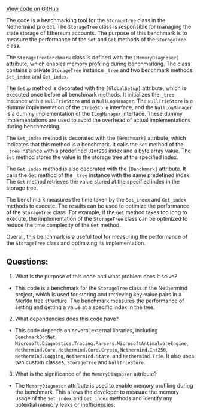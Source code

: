 [View code on GitHub](https://github.com/NethermindEth/nethermind/src/Nethermind/Nethermind.Benchmark/State/StorageTreeBenchmark.cs)

The code is a benchmarking tool for the `StorageTree` class in the Nethermind project. The `StorageTree` class is responsible for managing the state storage of Ethereum accounts. The purpose of this benchmark is to measure the performance of the `Set` and `Get` methods of the `StorageTree` class.

The `StorageTreeBenchmark` class is defined with the `[MemoryDiagnoser]` attribute, which enables memory profiling during benchmarking. The class contains a private `StorageTree` instance `_tree` and two benchmark methods: `Set_index` and `Get_index`.

The `Setup` method is decorated with the `[GlobalSetup]` attribute, which is executed once before all benchmark methods. It initializes the `_tree` instance with a `NullTrieStore` and a `NullLogManager`. The `NullTrieStore` is a dummy implementation of the `ITrieStore` interface, and the `NullLogManager` is a dummy implementation of the `ILogManager` interface. These dummy implementations are used to avoid the overhead of actual implementations during benchmarking.

The `Set_index` method is decorated with the `[Benchmark]` attribute, which indicates that this method is a benchmark. It calls the `Set` method of the `_tree` instance with a predefined `UInt256` index and a byte array value. The `Set` method stores the value in the storage tree at the specified index.

The `Get_index` method is also decorated with the `[Benchmark]` attribute. It calls the `Get` method of the `_tree` instance with the same predefined index. The `Get` method retrieves the value stored at the specified index in the storage tree.

The benchmark measures the time taken by the `Set_index` and `Get_index` methods to execute. The results can be used to optimize the performance of the `StorageTree` class. For example, if the `Get` method takes too long to execute, the implementation of the `StorageTree` class can be optimized to reduce the time complexity of the `Get` method.

Overall, this benchmark is a useful tool for measuring the performance of the `StorageTree` class and optimizing its implementation.
## Questions: 
 1. What is the purpose of this code and what problem does it solve?
- This code is a benchmark for the `StorageTree` class in the Nethermind project, which is used for storing and retrieving key-value pairs in a Merkle tree structure. The benchmark measures the performance of setting and getting a value at a specific index in the tree.

2. What dependencies does this code have?
- This code depends on several external libraries, including `BenchmarkDotNet`, `Microsoft.Diagnostics.Tracing.Parsers.MicrosoftAntimalwareEngine`, `Nethermind.Core`, `Nethermind.Core.Crypto`, `Nethermind.Int256`, `Nethermind.Logging`, `Nethermind.State`, and `Nethermind.Trie`. It also uses two custom classes, `StorageTree` and `NullTrieStore`.

3. What is the significance of the `MemoryDiagnoser` attribute?
- The `MemoryDiagnoser` attribute is used to enable memory profiling during the benchmark. This allows the developer to measure the memory usage of the `Set_index` and `Get_index` methods and identify any potential memory leaks or inefficiencies.